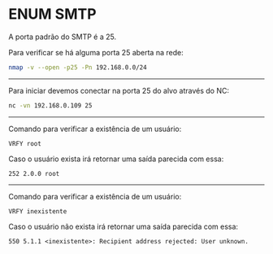 # ENUM SMTP

A porta padrão do SMTP é a 25.  

Para verificar se há alguma porta 25 aberta na rede:  
```bash
nmap -v --open -p25 -Pn 192.168.0.0/24
```

---

Para iniciar devemos conectar na porta 25 do alvo através do NC:  

```bash
nc -vn 192.168.0.109 25
```

---

Comando para verificar a existência de um usuário:  
```smtp
VRFY root
```
Caso o usuário exista irá retornar uma saída parecida com essa:  
```smtp
252 2.0.0 root
```

---

Comando para verificar a existência de um usuário:  
```smtp
VRFY inexistente  
```
Caso o usuário não exista irá retornar uma saída parecida com essa:  
```smtp
550 5.1.1 <inexistente>: Recipient address rejected: User unknown.
```
